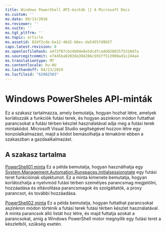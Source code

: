 ```yaml
---
title: Windows PowerShell API-minták |} A Microsoft Docs
ms.custom: ''
ms.date: 09/13/2016
ms.reviewer: ''
ms.suite: ''
ms.tgt_pltfrm: ''
ms.topic: article
ms.assetid: 82df2cde-ba12-46d2-b6ec-da5455fd9b57
caps.latest.revision: 8
ms.openlocfilehash: a472f07cb24b0de8e5dcdfcaddd2802575318d7a
ms.sourcegitcommit: e7445ba8203da304286c591ff513900ad1c244a4
ms.translationtype: MT
ms.contentlocale: hu-HU
ms.lasthandoff: 04/23/2019
ms.locfileid: "62082583"
---
```

# <a name="windows-powershell-api-samples"></a>Windows PowerSheles API-minták

Ez a szakasz tartalmazza, amely bemutatja, hogyan hozhat létre, amelyek korlátozzák a funkciók futási terek, és hogyan aszinkron módon futtathat parancsokat a futási térben készlet használatával adja meg a futási terek mintakódot. Microsoft Visual Studio segítségével hozzon létre egy konzolalkalmazást, majd a kódot bemásolhatja a témakörei ebben a szakaszban a gazdaalkalmazást.

## <a name="in-this-section"></a>A szakasz tartalma

[PowerShell01 minta](./windows-powershell01-sample.md) Ez a példa bemutatja, hogyan használhatja egy [System.Management.Automation.Runspaces.Initialsessionstate](/dotnet/api/System.Management.Automation.Runspaces.InitialSessionState) egy futási teret funkcióinak objektumot. Ez a minta kimenete bemutatja, hogyan korlátozhatja a nyelvmód futási térben személyes parancsmag megjelölni, hozzáadása és eltávolítása parancsmagok és szolgáltatók, a proxy parancsot, és további hozzáadása.

[PowerShell02 minta](./windows-powershell02-sample.md) Ez a példa bemutatja, hogyan futtathat parancsokat aszinkron módon történik a futási terek futási térben készlet használatával. A minta parancsok álló listát hoz létre, és majd futtatja azokat a parancsokat, amíg a Windows PowerShell motor megnyílik egy futási teret a készletből, szükség esetén.